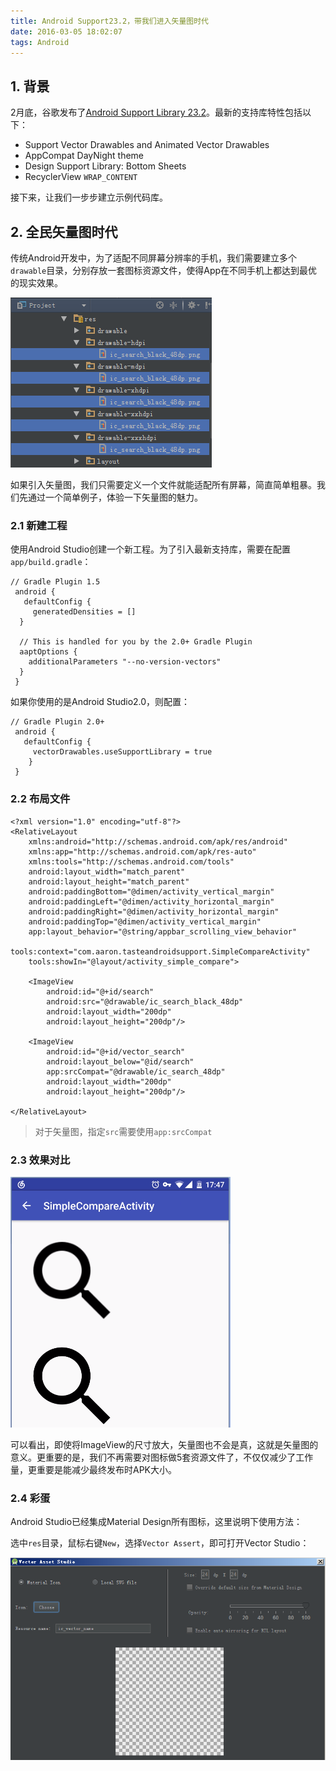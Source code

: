 ```yaml
---
title: Android Support23.2，带我们进入矢量图时代
date: 2016-03-05 18:02:07
tags: Android
---
```


## 1. 背景
2月底，谷歌发布了[Android Support Library 23.2](http://android-developers.blogspot.jp/2016/02/android-support-library-232.html)。最新的支持库特性包括以下：
- Support Vector Drawables and Animated Vector Drawables
- AppCompat DayNight theme
- Design Support Library: Bottom Sheets
- RecyclerView `WRAP_CONTENT `

接下来，让我们一步步建立示例代码库。<!--more-->
## 2. 全民矢量图时代
传统Android开发中，为了适配不同屏幕分辨率的手机，我们需要建立多个`drawable`目录，分别存放一套图标资源文件，使得App在不同手机上都达到最优的现实效果。

![](https://github.com/AaronChanSunny/TasteAndroidSupport23.2/blob/master/screenshot/2.PNG?raw=true)

如果引入矢量图，我们只需要定义一个文件就能适配所有屏幕，简直简单粗暴。我们先通过一个简单例子，体验一下矢量图的魅力。

### 2.1 新建工程
使用Android Studio创建一个新工程。为了引入最新支持库，需要在配置`app/build.gradle`：

```
// Gradle Plugin 1.5  
 android {  
   defaultConfig {  
     generatedDensities = []  
  }  

  // This is handled for you by the 2.0+ Gradle Plugin  
  aaptOptions {  
    additionalParameters "--no-version-vectors"  
  }  
 }  
```

如果你使用的是Android Studio2.0，则配置：

```
// Gradle Plugin 2.0+  
 android {  
   defaultConfig {  
     vectorDrawables.useSupportLibrary = true  
    }  
 }  
```

### 2.2 布局文件

```
<?xml version="1.0" encoding="utf-8"?>
<RelativeLayout
    xmlns:android="http://schemas.android.com/apk/res/android"
    xmlns:app="http://schemas.android.com/apk/res-auto"
    xmlns:tools="http://schemas.android.com/tools"
    android:layout_width="match_parent"
    android:layout_height="match_parent"
    android:paddingBottom="@dimen/activity_vertical_margin"
    android:paddingLeft="@dimen/activity_horizontal_margin"
    android:paddingRight="@dimen/activity_horizontal_margin"
    android:paddingTop="@dimen/activity_vertical_margin"
    app:layout_behavior="@string/appbar_scrolling_view_behavior"
    tools:context="com.aaron.tasteandroidsupport.SimpleCompareActivity"
    tools:showIn="@layout/activity_simple_compare">

    <ImageView
        android:id="@+id/search"
        android:src="@drawable/ic_search_black_48dp"
        android:layout_width="200dp"
        android:layout_height="200dp"/>

    <ImageView
        android:id="@+id/vector_search"
        android:layout_below="@id/search"
        app:srcCompat="@drawable/ic_search_48dp"
        android:layout_width="200dp"
        android:layout_height="200dp"/>

</RelativeLayout>
```

> 对于矢量图，指定`src`需要使用`app:srcCompat`

### 2.3 效果对比

![](https://github.com/AaronChanSunny/TasteAndroidSupport23.2/blob/master/screenshot/1.PNG?raw=true)

可以看出，即使将ImageView的尺寸放大，矢量图也不会是真，这就是矢量图的意义。更重要的是，我们不再需要对图标做5套资源文件了，不仅仅减少了工作量，更重要是能减少最终发布时APK大小。

### 2.4 彩蛋

Android Studio已经集成Material Design所有图标，这里说明下使用方法：

选中`res`目录，鼠标右键`New`，选择`Vector Assert`，即可打开Vector Studio：

![](https://github.com/AaronChanSunny/TasteAndroidSupport23.2/blob/master/screenshot/3.PNG?raw=true)
